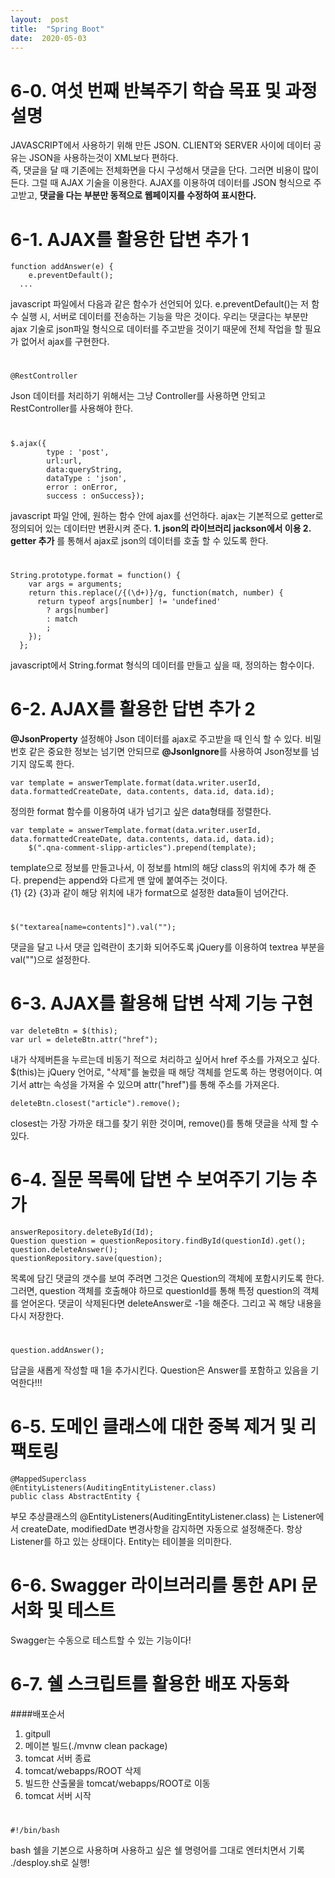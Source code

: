 ```yaml
---
layout:  post
title:  "Spring Boot"
date:  2020-05-03
---
```


# 6-0. 여섯 번째 반복주기 학습 목표 및 과정 설명

JAVASCRIPT에서 사용하기 위해 만든 JSON. CLIENT와 SERVER 사이에 데이터 공유는 JSON을 사용하는것이 XML보다 편하다.   
즉, 댓글을 달 때 기존에는 전체화면을 다시 구성해서 댓글을 단다. 그러면 비용이 많이 든다. 그럴 때 AJAX 기술을 이용한다.
AJAX를 이용하여 데이터를 JSON 형식으로 주고받고, **댓글을 다는 부분만 동적으로 웹페이지를 수정하여 표시한다.**

# 6-1. AJAX를 활용한 답변 추가 1

```
function addAnswer(e) {
	e.preventDefault();
  ...
```
javascript 파일에서 다음과 같은 함수가 선언되어 있다. e.preventDefault()는 저 함수 실행 시, 서버로 데이터를 전송하는 기능을 막은 것이다. 
우리는 댓글다는 부분만 ajax 기술로 json파일 형식으로 데이터를 주고받을 것이기 때문에 전체 작업을 할 필요가 없어서 ajax를 구현한다.
#

```
@RestController
```
Json 데이터를 처리하기 위해서는 그냥 Controller를 사용하면 안되고 RestController를 사용해야 한다.
#

```
$.ajax({
		type : 'post',
		url:url,
		data:queryString,
		dataType : 'json',
		error : onError,
		success : onSuccess});
```
javascript 파일 안에, 원하는 함수 안에 ajax를 선언하다. ajax는 기본적으로 getter로 정의되어 있는 데이터만 변환시켜 준다.
**1. json의 라이브러리 jackson에서 이용 2. getter 추가** 를 통해서 ajax로 json의 데이터를 호출 할 수 있도록 한다.
#

```
String.prototype.format = function() {
    var args = arguments;
    return this.replace(/{(\d+)}/g, function(match, number) { 
      return typeof args[number] != 'undefined'
        ? args[number] 
        : match
        ;
    });
  };
```
javascript에서 String.format 형식의 데이터를 만들고 싶을 때, 정의하는 함수이다.
#

# 6-2. AJAX를 활용한 답변 추가 2

**@JsonProperty** 설정해야 Json 데이터를 ajax로 주고받을 때 인식 할 수 있다. 
비밀번호 같은 중요한 정보는 넘기면 안되므로 **@JsonIgnore**를 사용하여 Json정보를 넘기지 않도록 한다. 

```
var template = answerTemplate.format(data.writer.userId, data.formattedCreateDate, data.contents, data.id, data.id);
```
정의한 format 함수를 이용하여 내가 넘기고 싶은 data형태를 정렬한다.


```
var template = answerTemplate.format(data.writer.userId, data.formattedCreateDate, data.contents, data.id, data.id);
	$(".qna-comment-slipp-articles").prepend(template);
```
template으로 정보를 만들고나서, 이 정보를 html의 해당 class의 위치에 추가 해 준다. prepend는 append와 다르게 맨 앞에 붙여주는 것이다.   
{1} {2} {3}과 같이 해당 위치에 내가 format으로 설정한 data들이 넘어간다.
#

```
$("textarea[name=contents]").val("");
```
댓글을 달고 나서 댓글 입력란이 초기화 되어주도록 jQuery를 이용하여 textrea 부분을 val("")으로 설정한다.
#

# 6-3. AJAX를 활용해 답변 삭제 기능 구현
```
var deleteBtn = $(this);
var url = deleteBtn.attr("href");
```
내가 삭제버튼을 누르는데 비동기 적으로 처리하고 싶어서 href 주소를 가져오고 싶다. $(this)는 jQuery 언어로, "삭제"를 눌렀을 때 해당 객체를 얻도록 하는 명령어이다. 여기서 attr는 속성을 가져올 수 있으며 attr("href")를 통해 주소를 가져온다. 
```
deleteBtn.closest("article").remove();
```
closest는 가장 가까운 태그를 찾기 위한 것이며, remove()를 통해 댓글을 삭제 할 수 있다.

# 6-4. 질문 목록에 답변 수 보여주기 기능 추가

```
answerRepository.deleteById(Id);
Question question = questionRepository.findById(questionId).get();
question.deleteAnswer();
questionRepository.save(question);
```
목록에 담긴 댓글의 갯수를 보여 주려면 그것은 Question의 객체에 포함시키도록 한다. 그러면, question 객체를 호출해야 하므로 questionId를 통해
특정 question의 객체를 얻어온다. 댓글이 삭제된다면 deleteAnswer로 -1을 해준다. 그리고 꼭 해당 내용을 다시 저장한다.
#

```
question.addAnswer();
```
답글을 새롭게 작성할 때 1을 추가시킨다. Question은 Answer를 포함하고 있음을 기억한다!!!
#

# 6-5. 도메인 클래스에 대한 중복 제거 및 리팩토링

```
@MappedSuperclass
@EntityListeners(AuditingEntityListener.class) 
public class AbstractEntity {
```
부모 추상클래스의 @EntityListeners(AuditingEntityListener.class) 는 Listener에서 createDate, modifiedDate 변경사항을 감지하면 자동으로 설정해준다. 항상 Listener를 하고 있는 상태이다. Entity는 테이블을 의미한다.
#

# 6-6. Swagger 라이브러리를 통한 API 문서화 및 테스트
Swagger는 수동으로 테스트할 수 있는 기능이다!

# 6-7. 쉘 스크립트를 활용한 배포 자동화
####배포순서
1. gitpull   
2. 메이븐 빌드(./mvnw clean package)   
3. tomcat 서버 종료   
4. tomcat/webapps/ROOT 삭제   
5. 빌드한 산출물을 tomcat/webapps/ROOT로 이동   
6. tomcat 서버 시작   
#

```
#!/bin/bash
```
bash 쉘을 기본으로 사용하며 사용하고 싶은 쉘 명령어를 그대로 엔터치면서 기록   
./desploy.sh로 실행!

